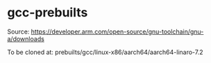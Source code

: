 # gcc-prebuilts

Source: https://developer.arm.com/open-source/gnu-toolchain/gnu-a/downloads

To be cloned at: prebuilts/gcc/linux-x86/aarch64/aarch64-linaro-7.2
